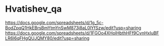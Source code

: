 # Hvatishev_qa

https://docs.google.com/spreadsheets/d/1g_5c-BodZpqQ1HkEBrsBmYtmYnSwM873j8aL0lYfSzw/edit?usp=sharing
https://docs.google.com/spreadsheets/d/1FGOo4XHolHbthHFf9CvnHxIuBFLR6l6qFHgQUJQMY80/edit?usp=sharing